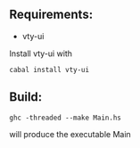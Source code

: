Requirements:
--

- vty-ui

Install vty-ui with

    cabal install vty-ui

Build:
--

    ghc -threaded --make Main.hs

will produce the executable Main
